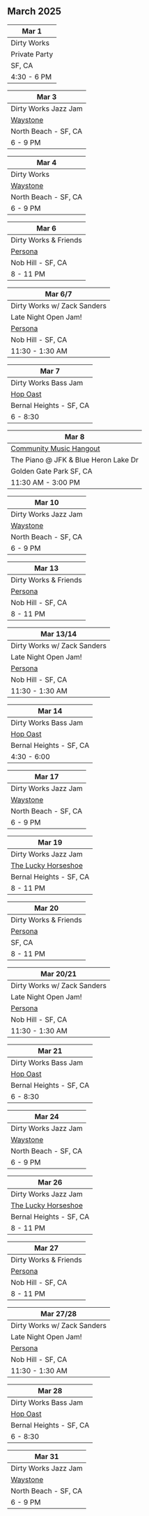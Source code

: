## March 2025

| Mar 1
|-
| Dirty Works
| Private Party
| SF, CA
| 4:30 - 6 PM

| Mar 3
|-
| Dirty Works Jazz Jam
| <a href="https://www.waystonesf.com" target="new">Waystone</a>
| North Beach - SF, CA
| 6 - 9 PM

| Mar 4
|-
| Dirty Works
| <a href="https://www.waystonesf.com" target="new">Waystone</a>
| North Beach - SF, CA
| 6 - 9 PM

| Mar 6
|-
| Dirty Works & Friends
| <a href="https://www.persona-sf.com" target="new">Persona</a>
| Nob Hill - SF, CA
| 8 - 11 PM

| Mar 6/7
|-
| Dirty Works w/ Zack Sanders
| Late Night Open Jam!
| <a href="https://www.persona-sf.com" target="new">Persona</a>
| Nob Hill - SF, CA
| 11:30 - 1:30 AM

| Mar 7
|-
| Dirty Works Bass Jam
| <a href="https://hopoast.com" target="new">Hop Oast</a>
| Bernal Heights - SF, CA
| 6 - 8:30

| Mar 8
|-
| <a href="https://goldengatejams.com" target="CMH">Community Music Hangout</a>
| The Piano @ JFK & Blue Heron Lake Dr
| Golden Gate Park SF, CA
| 11:30 AM - 3:00 PM

| Mar 10
|-
| Dirty Works Jazz Jam
| <a href="https://www.waystonesf.com" target="new">Waystone</a>
| North Beach - SF, CA
| 6 - 9 PM

| Mar 13
|-
| Dirty Works & Friends
| <a href="https://www.persona-sf.com" target="new">Persona</a>
| Nob Hill - SF, CA
| 8 - 11 PM

| Mar 13/14
|-
| Dirty Works w/ Zack Sanders
| Late Night Open Jam!
| <a href="https://www.persona-sf.com" target="new">Persona</a>
| Nob Hill - SF, CA
| 11:30 - 1:30 AM

| Mar 14
|-
| Dirty Works Bass Jam
| <a href="https://hopoast.com" target="new">Hop Oast</a>
| Bernal Heights - SF, CA
| 4:30 - 6:00

| Mar 17
|-
| Dirty Works Jazz Jam
| <a href="https://www.waystonesf.com" target="new">Waystone</a>
| North Beach - SF, CA
| 6 - 9 PM

| Mar 19
|-
| Dirty Works Jazz Jam
| <a href="https://www.theluckyhorseshoebar.com/" target="Shoe">The Lucky Horseshoe</a>
| Bernal Heights - SF, CA
| 8 - 11 PM

| Mar 20
|-
| Dirty Works & Friends
| <a href="https://www.persona-sf.com" target="new">Persona</a>
| SF, CA
| 8 - 11 PM

| Mar 20/21
|-
| Dirty Works w/ Zack Sanders
| Late Night Open Jam!
| <a href="https://www.persona-sf.com" target="new">Persona</a>
| Nob Hill - SF, CA
| 11:30 - 1:30 AM

| Mar 21
|-
| Dirty Works Bass Jam
| <a href="https://hopoast.com" target="new">Hop Oast</a>
| Bernal Heights - SF, CA
| 6 - 8:30

| Mar 24
|-
| Dirty Works Jazz Jam
| <a href="https://www.waystonesf.com" target="new">Waystone</a>
| North Beach - SF, CA
| 6 - 9 PM

| Mar 26
|-
| Dirty Works Jazz Jam
| <a href="https://www.theluckyhorseshoebar.com/" target="Shoe">The Lucky Horseshoe</a>
| Bernal Heights - SF, CA
| 8 - 11 PM

| Mar 27
|-
| Dirty Works & Friends
| <a href="https://www.persona-sf.com" target="new">Persona</a>
| Nob Hill - SF, CA
| 8 - 11 PM

| Mar 27/28
|-
| Dirty Works w/ Zack Sanders
| Late Night Open Jam!
| <a href="https://www.persona-sf.com" target="new">Persona</a>
| Nob Hill - SF, CA
| 11:30 - 1:30 AM

| Mar 28
|-
| Dirty Works Bass Jam
| <a href="https://hopoast.com" target="new">Hop Oast</a>
| Bernal Heights - SF, CA
| 6 - 8:30

| Mar 31
|-
| Dirty Works Jazz Jam
| <a href="https://www.waystonesf.com" target="new">Waystone</a>
| North Beach - SF, CA
| 6 - 9 PM
